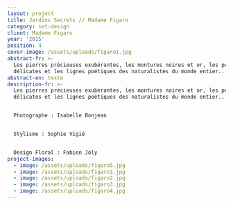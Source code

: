 ```yaml
---
layout: project
title: Jardins Secrets // Madame Figaro
category: set-design
client: Madame Figaro
year: '2015'
position: 4
cover-image: /assets/uploads/figaro1.jpg
abstract-fr: >-
  Les pierres précieuses exubérantes, les montures noires et or, les perles
  délicates et les lignes poétiques des naturalistes du monde entier...
abstract-en: texte
description-fr: >-
  Les pierres précieuses exubérantes, les montures noires et or, les perles
  délicates et les lignes poétiques des naturalistes du monde entier...


  Photographe : Isabelle Bonjean


  Stylisme : Sophie Vigié


  Design Floral : Fabien Joly
project-images:
  - image: /assets/uploads/figaro5.jpg
  - image: /assets/uploads/figaro1.jpg
  - image: /assets/uploads/figaro2.jpg
  - image: /assets/uploads/figaro3.jpg
  - image: /assets/uploads/figaro4.jpg
---
```



